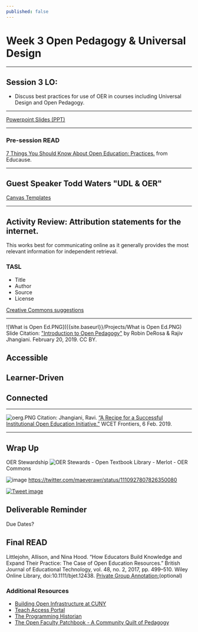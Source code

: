```yaml
---
published: false
---
```

# Week 3 Open Pedagogy & Universal Design
___

## Session 3 LO:
- Discuss best practices for use of OER in courses including Universal Design and Open Pedagogy.
___

[Powerpoint Slides (PPT)](https://1drv.ms/p/s!Ag8eizeb-0eygoc6P2mVK4IPMTSELQ)

___

### Pre-session READ 
[7 Things You Should Know About Open Education: Practices.](https://library.educause.edu/resources/2018/7/7-things-you-should-know-about-open-education-practices) from Educause.

___
## Guest Speaker Todd Waters "UDL & OER"

[Canvas Templates](https://wcc.instructure.com/courses/1763751)
___

## Activity Review: Attribution statements for the internet.

This works best for communicating online as it generally provides the most relevant information for independent retrieval.

### TASL
- Title
- Author
- Source
- License

[Creative Commons suggestions](https://creativecommons.org/use-remix/get-permission/)
___

![What is Open Ed.PNG]({{site.baseurl}}/Projects/What is Open Ed.PNG)
Slide Citation: ["Introduction to Open Pedagogy"](https://speakerdeck.com/actualham/introduction-to-open-pedagogy) by Robin DeRosa & Rajiv Jhangiani. February 20, 2019. 
CC BY. 
## Accessible

## Learner-Driven	

## Connected



___
![oerg.PNG]({{site.baseurl}}/Projects/oerg.PNG)
Citation: Jhangiani, Ravi. [“A Recipe for a Successful Institutional Open Education Initiative.”](https://wcetfrontiers.org/2019/02/06/successful-institutional-open-education-initiative/) WCET Frontiers, 6 Feb. 2019.

___

## Wrap Up
OER Stewardship
![OER Stewards](https://careframeworkorg.files.wordpress.com/2018/03/sustainableoer-graphic-01.png)
	- Open Textbook Library
    - Merlot
    - OER Commons 

![image]({{site.baseurl}}/Projects/twitimage2.PNG)
https://twitter.com/maeverawr/status/1110927807826350080

[![Tweet image]({{site.baseurl}}/Projects/twitimage2.PNG)](https://twitter.com/maeverawr/status/1110927807826350080)



## Deliverable Reminder
Due Dates?

## Final READ
Littlejohn, Allison, and Nina Hood. “How Educators Build Knowledge and Expand Their Practice: The Case of Open Education Resources.” British Journal of Educational Technology, vol. 48, no. 2, 2017, pp. 499–510. Wiley Online Library, doi:10.1111/bjet.12438. 
[Private Group Annotation:](https://hypothes.is/groups/ewjkgE3B/oer-few-2019)(optional)


### Additional Resources
- [Building Open Infrastructure at CUNY](https://cuny.manifoldapp.org/read/untitled-84d43a1f-0a80-4404-ad34-448a687f9d49/section/ddfef264-cc13-4636-9773-8565b5742a59)
- [Teach Access Portal](https://teachaccess.github.io/tutorial/#/0)
- [The Programming Historian](https://programminghistorian.org/)
- [The Open Faculty Patchbook - A Community Quilt of Pedagogy](https://facultypatchbook.pressbooks.com/)
